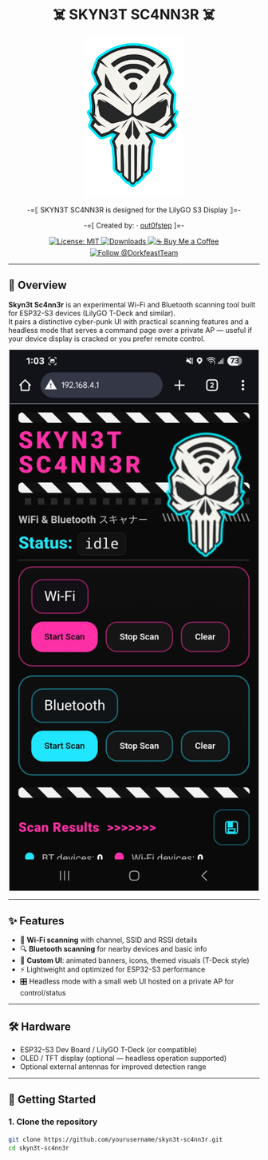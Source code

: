 <h1 align="center">☠️ SKYN3T SC4NN3R ☠️</h1>

<p align="center">
  <img src="skull.png" alt="Skyn3t Logo" width="200" />
</p>

<p align="center">
  -=⟦ SKYN3T SC4NN3R is designed for the LilyGO S3 Display ⟧=-
</p>

<p align="center">
  -=[ Created by: · <a href="https://github.com/out0fstep">out0fstep</a> ]=-
</p>

<p align="center">
  <a href="https://opensource.org/licenses/MIT">
    <img src="https://img.shields.io/badge/License-MIT-green.svg" alt="License: MIT"/>
  </a>
  <a href="https://github.com/out0fstep/Hack3r-T-Deck/releases">
    <img src="https://img.shields.io/github/downloads/out0fstep/Hack3r-T-Deck/total.svg?color=brightgreen" alt="Downloads"/>
  </a>
  <a href="https://buymeacoffee.com/out0fstep">
    <img src="https://img.shields.io/badge/%E2%98%95%EF%B8%8F-Buy%20Me%20a%20Coffee-yellow" alt="☕ Buy Me a Coffee"/>
  </a>
  <a href="https://x.com/DorkfeastTeam">
    <img src="https://img.shields.io/badge/follow-@DorkfeastTeam-1DA1F2?logo=x&logoColor=white" alt="Follow @DorkfeastTeam"/>
  </a>
</p>

---

## 📡 Overview
**Skyn3t Sc4nn3r** is an experimental Wi-Fi and Bluetooth scanning tool built for ESP32-S3 devices (LilyGO T-Deck and similar).  
It pairs a distinctive cyber-punk UI with practical scanning features and a headless mode that serves a command page over a private AP — useful if your device display is cracked or you prefer remote control.

<p align="center">
  <img src="1000016183.jpg" alt="Screenshot" width="500" />
</p>

---

## ✨ Features
- 🔎 **Wi-Fi scanning** with channel, SSID and RSSI details  
- 🔍 **Bluetooth scanning** for nearby devices and basic info  
- 🎨 **Custom UI**: animated banners, icons, themed visuals (T-Deck style)  
- ⚡ Lightweight and optimized for ESP32-S3 performance  
- 🎛️ Headless mode with a small web UI hosted on a private AP for control/status

---

## 🛠️ Hardware
- ESP32-S3 Dev Board / LilyGO T-Deck (or compatible)  
- OLED / TFT display (optional — headless operation supported)  
- Optional external antennas for improved detection range

---

## 🚀 Getting Started

### 1. Clone the repository
```bash
git clone https://github.com/yourusername/skyn3t-sc4nn3r.git
cd skyn3t-sc4nn3r

